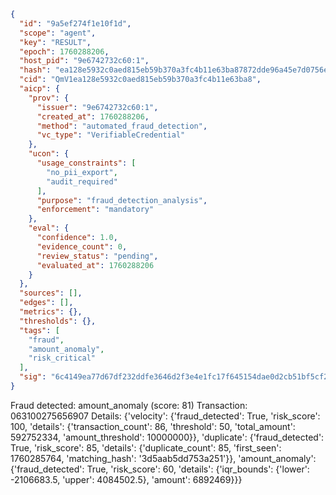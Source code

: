 ```json
{
  "id": "9a5ef274f1e10f1d",
  "scope": "agent",
  "key": "RESULT",
  "epoch": 1760288206,
  "host_pid": "9e6742732c60:1",
  "hash": "ea128e5932c0aed815eb59b370a3fc4b11e63ba87872dde96a45e7d0756eba7d",
  "cid": "QmV1ea128e5932c0aed815eb59b370a3fc4b11e63ba8",
  "aicp": {
    "prov": {
      "issuer": "9e6742732c60:1",
      "created_at": 1760288206,
      "method": "automated_fraud_detection",
      "vc_type": "VerifiableCredential"
    },
    "ucon": {
      "usage_constraints": [
        "no_pii_export",
        "audit_required"
      ],
      "purpose": "fraud_detection_analysis",
      "enforcement": "mandatory"
    },
    "eval": {
      "confidence": 1.0,
      "evidence_count": 0,
      "review_status": "pending",
      "evaluated_at": 1760288206
    }
  },
  "sources": [],
  "edges": [],
  "metrics": {},
  "thresholds": {},
  "tags": [
    "fraud",
    "amount_anomaly",
    "risk_critical"
  ],
  "sig": "6c4149ea77d67df232ddfe3646d2f3e4e1fc17f645154dae0d2cb51bf5cf2bfe"
}
```

Fraud detected: amount_anomaly (score: 81)
Transaction: 063100275656907
Details: {'velocity': {'fraud_detected': True, 'risk_score': 100, 'details': {'transaction_count': 86, 'threshold': 50, 'total_amount': 592752334, 'amount_threshold': 10000000}}, 'duplicate': {'fraud_detected': True, 'risk_score': 85, 'details': {'duplicate_count': 85, 'first_seen': 1760285764, 'matching_hash': '3d5aab5dd753a251'}}, 'amount_anomaly': {'fraud_detected': True, 'risk_score': 60, 'details': {'iqr_bounds': {'lower': -2106683.5, 'upper': 4084502.5}, 'amount': 6892469}}}